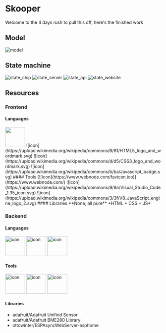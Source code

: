 <style>
    img[alt=cpp],
    img[alt=py],
    img[alt=icon]
    { height: 64px; }
</style>

# Skooper
Welcome to the 4 days rush to pull this off, here's the finished work

## Model
![model](.github/model.svg)

## State machine
![state_chip](.github/state_chip.svg)
![state_server](.github/state_server.svg)
![state_api](.github/state_api.svg)
![state_website](.github/state_website.svg)

## Resources
### Frontend
#### Languages
<img src="https://upload.wikimedia.org/wikipedia/commons/6/61/HTML5_logo_and_wordmark.svg" width="64">
![icon](https://upload.wikimedia.org/wikipedia/commons/6/61/HTML5_logo_and_wordmark.svg)
![icon](https://upload.wikimedia.org/wikipedia/commons/d/d5/CSS3_logo_and_wordmark.svg)
![icon](https://upload.wikimedia.org/wikipedia/commons/b/ba/Javascript_badge.svg)
#### Tools
[![icon](https://www.webnode.com/favicon.ico)](https://www.webnode.com/)
![icon](https://upload.wikimedia.org/wikipedia/commons/9/9a/Visual_Studio_Code_1.35_icon.svg)
![icon](https://upload.wikimedia.org/wikipedia/commons/3/3f/V8_JavaScript_engine_logo_2.svg)
#### Libraries
**None, all pure** *HTML + CSS + JS*

### Backend
#### Languages
![icon](https://upload.wikimedia.org/wikipedia/commons/thumb/1/18/ISO_C%2B%2B_Logo.svg/306px-ISO_C%2B%2B_Logo.svg.png)
![icon](https://upload.wikimedia.org/wikipedia/commons/1/18/C_Programming_Language.svg)
![icon](https://upload.wikimedia.org/wikipedia/commons/thumb/c/c3/Python-logo-notext.svg/935px-Python-logo-notext.svg.png)

#### Tools
![icon](.github/github.png)
![icon](https://upload.wikimedia.org/wikipedia/commons/c/cd/PlatformIO_logo.svg)
![icon](https://upload.wikimedia.org/wikipedia/commons/9/9a/Visual_Studio_Code_1.35_icon.svg)

#### Libraries
- adafruit/Adafruit Unified Sensor
- adafruit/Adafruit BME280 Library
- ottowinter/ESPAsyncWebServer-esphome
